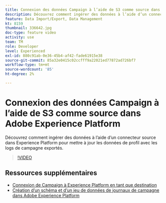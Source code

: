 ```yaml
---
title: Connexion des données Campaign à l’aide de S3 comme source dans Adobe Experience Platform
description: Découvrez comment ingérer des données à l’aide d’un connecteur source dans Experience Platform pour mettre à jour les données de profil avec les logs de campagne exportés.
feature: Data Import/Export, Data Management
kt: 8159
thumbnail: 336642.jpg
doc-type: feature video
activity: use
team: TM
role: Developer
level: Experienced
exl-id: 880c91ab-0e36-45b4-af42-fade61915e38
source-git-commit: 85a32e0415c02ccfff9a22021ed77872ad726bf7
workflow-type: tm+mt
source-wordcount: '85'
ht-degree: 2%

---
```


# Connexion des données Campaign à l’aide de S3 comme source dans Adobe Experience Platform

Découvrez comment ingérer des données à l’aide d’un connecteur source dans Experience Platform pour mettre à jour les données de profil avec les logs de campagne exportés.

>[!VIDEO](https://video.tv.adobe.com/v/336642?quality=12)

## Ressources supplémentaires

* [Connexion de Campaign à Experience Platform en tant que destination](/help/tutorial-integrate-with-experience-platform/connect-campaign-to-experience-platform-as-destination.md)
* [Création d’un schéma et d’un jeu de données de journaux de campagne dans Adobe Experience Platform](/help/tutorial-integrate-with-experience-platform/create-a-campaign-logs-schema-and-dataset-in-experience-platform.md)
